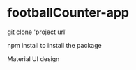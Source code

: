 # footballCounter-app
git clone 'project url'

npm install to install the package

Material UI design
